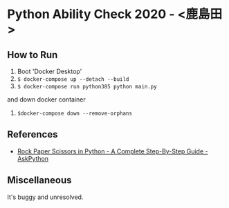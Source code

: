 # Python Ability Check 2020 - <鹿島田>

## How to Run

1. Boot 'Docker Desktop'
1. `$ docker-compose up --detach --build`
1. `$ docker-compose run python385 python main.py`

and down docker container
1. `$docker-compose down --remove-orphans`

## References

- [Rock Paper Scissors in Python \- A Complete Step\-By\-Step Guide \- AskPython](https://www.askpython.com/python/examples/rock-paper-scissors-in-python)

## Miscellaneous

It's buggy and unresolved.